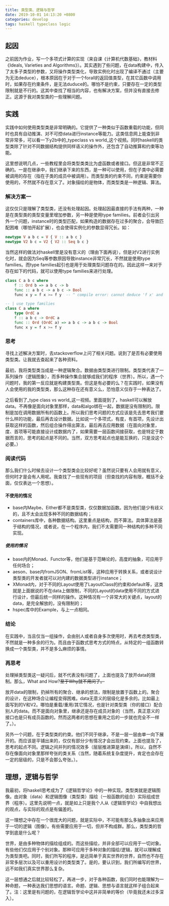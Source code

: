 ```yaml
---
title: 类型类、逻辑与哲学
date: 2019-10-01 14:13:20 +0800
categories: develop
tags: haskell typeclass logic
---
```


## 起因

之前因为作业，写一个多项式计算的实现（来自课《计算机代数基础》，教材料《Ideals, Varieties and Algorithms》）。其实遇到了些问题，在data构建中，传入了太多子类型的参数，又将操作类型类化，导致实例化时出现了编译不通过（主要为无法deduce），根本原因在于对于一个forall的返回值类型，在其它函数中调用时，如果存在约束条件，是无法duduce的。哪怕不是约束，只要存在一定的类型限制就是不行的。这其中查找了相当的内容，也有解决方案，但并没有直接去修正。这源于我对类型类的一些理解问题。

<!-- more -->

## 实践

实践中如何使用类型类是非常明确的。它提供了一种类似于函数重载的功能，但同时也具有自动推演、对不可控data进行instance等能力。这类信息网上能查到非常非常多，可以看一下y2b中的_typeclass vs world_这个视频。同时haskell的类型类除了针对不同数据结构提供同样语义的操作外，还包含了自动推算和约束等功能。

这里想说明几点，一些教程里会将类型类类比为虚函数或者接口。但这是非常不正确的。一是在继承中，我们继承下来的东西，是一种可以使用，但在子类中必需要被调用的存在（指在子类的成员中被调用）。而类型类的约束不同，约束是需要你使用的，不然就不存在意义了。对象描绘的是物体，而类型类是一种逻辑、算法。

### 解决方案一
这仅仅只是理解了类型类，还没有处理起因。处理起因最直接的手法有两种，一种是在类型类的类型变量里增加参数，另一种是使用type families。前者会引出另外一个问题，instance时的类型匹配，如果构造的数据存在过多的聚合，会导致匹配困难（哪怕开起扩展），也会使得实例化的参数显得冗长。如：

```haskell
newtype V a b c = V { V :: a b c }
newtype V2 b c = V2 { V2 :: Seq b c }
```

当然这样的做法对haskell里是没有意义的（理由下面再说），但是对V2进行实例化时，就会因为Seq等参数原因导致instance非常冗长，不然就是使用type families。而type families起引也是用于处理类型问题存在的。因此这样一来对于存在如下的代码，就可以使用type families来进行处理。

```haskell
class C a b c where
    f :: Ord b => a b c -> b
    func :: a b c -> a b c -> Bool
    func x y = f x >= f y  -- ^ compile error: cannot deduce 'f x' and 'f y'

-- | use type families
class C a where
    type OrdC a
    f :: a b c -> OrdC a
    func :: Ord (OrdC a) => a b c -> a b c -> Bool
    func x y = f x >= f y 
```

### 思考

寻找上述解决方案时，去stackoverflow上问了相关问题。说到了是否有必要使用类型类。让我就去查起来了各种资料。

最初，我将类型类当成是一种逻辑聚合。数据由类型类进行限制。类型类代表了一系列操作（逻辑图象），而多种操作集合就够成我们的程序（世界）。所以，遇一个问题时，我的第一反应就是构建类型类。但这是有必要的么？在实践时，如果没有人会使用的我的类型类，那么这种存在还有意义么，恐怕意义仅存于一种表达了。

之后看到了_type class vs world_这一视频。里面提到了，haskell可以解放data。不再像是面向对象里那样，data和algo绑在一起，数据是没有限制的。限制是加在调用数据所有的函数上。所以我们思考问题的方式应该是先去思考我们要什么样的功能，最后再去设计数据。比如说一个多项式，有度，有首项，先设计出获取这样的函数，然后组合操作得出算法，最后再去应用数据（在面向对象里，度、首项等可能直接设计成数据内了，如果需要一层函数间接获取，也是特定于数据而言的，思考的起点是不同的。当然，双方思考起点也是能互换的，只是没这个必要。）

### 阅读代码

那么我们什么时候去设计一个类型类会比较好呢？虽然说只要有人会用就有意义，但何时才是会有人用呢。我查找了一些现有的项目（但查找的内容有限，概括不全面，仅仅表达一个思想）。

#### 不使用的情况

- base内Maybe、Either都不是类型类，仅仅数据加函数。因为他们是少有歧义的，且不太会出现多种不同的数据结构；
- containers库中，各种数据结构。这里重点是结构，而不算法。具体算法是基于结构的情况，或者说，在一个程序内，我们不太需要同一种结构的多种不同实现。

##### 使用的情况

- base内的Monad、Functor等，他们是基于范畴论的，高度的抽象，可应用于任何场合；
- aeson、base内fromJSON、fromList等，这种应用于转换关系，或者说设计类型类的开发者就可以对内建的数据类型进行instance；
- XMonad内，对于不同的Layout使用了LayoutClass的约束和default等，这类就是上面据说的不在data上做限制，不同的Layout的data使用不同的方式进行设计，但最后统一同样的操作。这种情况有一个非常大的关键点，layout的data，是完全解放的，没有限制的；
- hspec库中的Example，与上一点相同。

### 结论

在实践中，当且仅当一组操作，会由别人或者自身多次使用时，再去考虑类型类，不然就是一种多余的行为。而且由于函数式思考方式的特点，从特定的一组函数转换成一个类型类，并不是多么麻烦的事情。

### 再思考

处理掉类型类这一疑问后，就不代表没有问题了，上面也提及了放开data的限制。那么，What and How?~~至于Why就不用问了。~~

放开data的限制，扔掉所有的聚合、继承的想法，限制是放置于函数上的。聚合的设计，在这种场合让编程变得困难。data无意义的层级化是多余的。比如最上面写到的V和V2。哪怕是重载/重用/其它情况，也是针对类型类（你的接口）配合别人的data。而不是面向对象里，继承还是存在成员对象的（当然，真正意义的接口也是只有成员函数的。然而这两者的思想在重用之后的一步就也完全不一样了。）。

另外一个问题，在于类型类的约束。他们不同于继承，不是一层一层由单一向下展开的。而应该是平铺出来的，仅仅有部分少有情况才会出现约束。上面也提及了，思考的起点不同。逻辑之间并列的情况效多（层层推进算是演绎）。所以，自然不存在像面向对象里那样夸张的类关系（当然，随着系统复杂度提升，肯定也会存在一定的层级的，只是不会那么夸张。）。

## 理想，逻辑与哲学

我最初，将haskell思考成为了《逻辑哲学论》中的一种实现。类型类就是逻辑图像。由对象（data）和逻辑图像（类型类）描绘（一般函数的组合）实际组成世界（程序）。这里先说明一点，就是如上只是我个人从《逻辑哲学论》中自我想出的观点，与实际的观点是有偏差的。

这一理想之中存在一个很庞大的问题，就是实际中，不可能有那么多抽象出来应用于一切的逻辑（图像）。有些需要应用于一切，但并不构成群。那么，类型类的哲学到底是什么呢？

世界，是由多种物体的描绘组成的。而这些描绘，并非全部可以应用于一切对象。有些他们仅应用于个别对象。那种可应用于多种对象的描绘/逻辑，就可以理解成为类型类吧。同时，我们所写的程序，是远简单于真实世界的世界，自然也不存在非常多层次以及可以重用设计的类型类了。是的，要认识到，我们所编写的世界，远不如我们真实世界那么复杂。

这一层想通之后就比较轻松了。再进一步，对于各种函数，我们同时也能理解为一种命题，一种表达我们思想的语言。命题、逻辑、思想与语言就这样子组合起来了。注：这里是有问题的，在逻辑哲学论中这并非简单的等价（毕竟我还未过多深入）。
